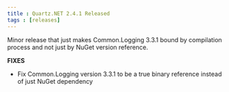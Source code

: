 ```yaml
---
title : Quartz.NET 2.4.1 Released
tags : [releases]
---
```


Minor release that just makes Common.Logging 3.3.1 bound by compilation process
and not just by NuGet version reference.

__FIXES__

* Fix Common.Logging version 3.3.1 to be a true binary reference instead of just NuGet dependency

<Download />
